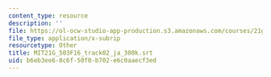 ```yaml
---
content_type: resource
description: ''
file: https://ol-ocw-studio-app-production.s3.amazonaws.com/courses/21g-503-japanese-iii-fall-2019/b6eb3ee68c6f50f0b702e6c0aaecf3ed_MIT21G_503F16_track02_ja_300k.vtt
file_type: application/x-subrip
resourcetype: Other
title: MIT21G_503F16_track02_ja_300k.srt
uid: b6eb3ee6-8c6f-50f0-b702-e6c0aaecf3ed
---
```

